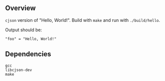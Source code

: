 ## Overview

`cjson` version of "Hello, World!". Build with `make` and run with
`./build/hello`.

Output should be:

```
"foo" = "Hello, World!"
```

## Dependencies

```
gcc
libcjson-dev
make
```
